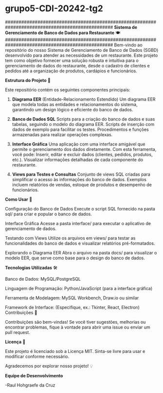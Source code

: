 # grupo5-CDI-20242-tg2
################################################################################################
**Sistema de Gerenciamento de Banco de Dados para Restaurante** 🍽️
################################################################################################
Bem-vindo ao repositório do nosso Sistema de Gerenciamento de Banco de Dados (SGBD) desenvolvido para atender as necessidades de um restaurante. Este projeto tem como objetivo fornecer uma solução robusta e intuitiva para o gerenciamento de dados do restaurante, desde o cadastro de clientes e pedidos até a organização de produtos, cardápios e funcionários.

**Estrutura do Projeto** 📂

Este repositório contém os seguintes componentes principais:

1. **Diagrama EER** (Entidade-Relacionamento Estendido)
Um diagrama EER que modela todas as entidades e relacionamentos do sistema, garantindo um design lógico e eficiente do banco de dados.

2. **Banco de Dados SQL**
Scripts para a criação do banco de dados e suas tabelas, seguindo o modelo do diagrama EER.
Scripts de inserção com dados de exemplo para facilitar os testes.
Procedimentos e funções armazenadas para realizar operações complexas.

3. **Interface Gráfica**
Uma aplicação com uma interface amigável que permite o gerenciamento dos dados diretamente. Com esta ferramenta, você pode:
Inserir, editar e excluir dados (clientes, pedidos, produtos, etc.).
Visualizar informações detalhadas de cada componente do restaurante.

4. **Views para Testes e Consultas**
Conjunto de views SQL criadas para simplificar o acesso às informações do banco de dados.
Exemplos incluem relatórios de vendas, estoque de produtos e desempenho de funcionários.

**Como Usar** 🚀

Configuração do Banco de Dados
Execute o script SQL fornecido na pasta sql/ para criar e popular o banco de dados.

Interface Gráfica
Acesse a pasta interface/ para executar o aplicativo de gerenciamento de dados.

Testando com Views
Utilize os arquivos em views/ para testar as funcionalidades do banco de dados e visualizar relatórios pré-formatados.

Explorando o Diagrama EER
Abra o arquivo na pasta docs/ para visualizar o modelo EER, que serve como base para o design do banco de dados.

**Tecnologias Utilizadas** 🛠️

Banco de Dados: MySQL/PostgreSQL

Linguagem de Programação: Python/JavaScript (para a interface gráfica)

Ferramenta de Modelagem: MySQL Workbench, Draw.io ou similar

Framework de Interface: (Especifique, ex.: Tkinter, React, Electron)
Contribuições 🤝

Contribuições são bem-vindas! Se você tiver sugestões, melhorias ou encontrar problemas, fique à vontade para abrir uma issue ou enviar um pull request.

**Licença** 📄

Este projeto é licenciado sob a Licença MIT. Sinta-se livre para usar e modificar conforme necessário.

Agradecemos por explorar nosso projeto! 💡

**Equipe de Desenvolvimento**

-Raul Hohgraefe da Cruz